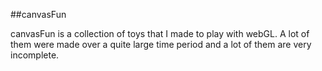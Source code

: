 ##canvasFun

canvasFun is a collection of toys that I made to play with webGL. A lot of them were made over a quite large time period and a lot of them are very incomplete.
